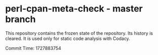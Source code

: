 # perl-cpan-meta-check - master branch

This repository contains the frozen state of the repository.
Its history is cleared. It is used only for static code
analysis with Codacy.

Commit Time: 1727883754